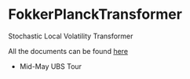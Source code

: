 # FokkerPlanckTransformer

Stochastic Local Volatility Transformer

All the documents can be found [here](https://drive.google.com/drive/folders/1tUCTlFCo_-FoiCj-LkJdOsZrlSSq4mTe?usp=sharing)

* Mid-May UBS Tour
